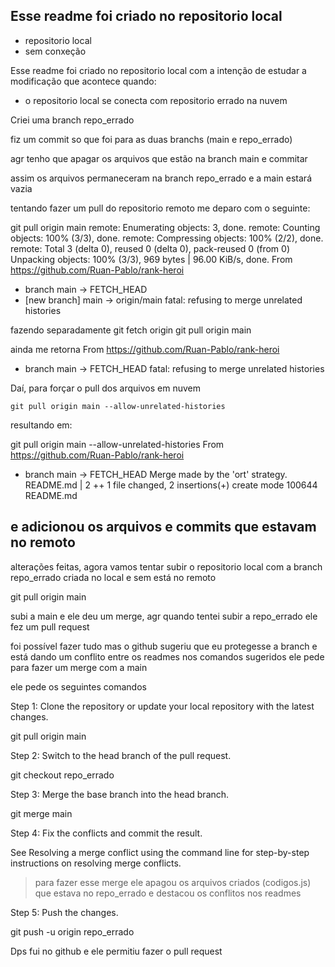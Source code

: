 ## Esse readme foi criado no repositorio local
- repositorio local
- sem conxeção

Esse readme foi criado no repositorio local com a intenção de estudar a modificação que acontece quando:
- o repositorio local se conecta com repositorio errado na nuvem

Criei uma branch repo_errado

fiz um commit so que foi para as duas branchs (main e repo_errado)

agr tenho que apagar os arquivos que estão na branch main e commitar

assim os arquivos permaneceram na branch repo_errado e a main estará vazia

tentando fazer um pull do repositorio remoto me deparo com o seguinte:

git pull origin main
remote: Enumerating objects: 3, done.
remote: Counting objects: 100% (3/3), done.
remote: Compressing objects: 100% (2/2), done.
remote: Total 3 (delta 0), reused 0 (delta 0), pack-reused 0 (from 0)
Unpacking objects: 100% (3/3), 969 bytes | 96.00 KiB/s, done.
From https://github.com/Ruan-Pablo/rank-heroi
 * branch            main       -> FETCH_HEAD
 * [new branch]      main       -> origin/main
fatal: refusing to merge unrelated histories

fazendo separadamente
git fetch origin
git pull origin main

ainda me retorna 
From https://github.com/Ruan-Pablo/rank-heroi
 * branch            main       -> FETCH_HEAD
fatal: refusing to merge unrelated histories

Daí, para forçar o pull dos arquivos em nuvem

`git pull origin main --allow-unrelated-histories`

resultando em:

git pull origin main --allow-unrelated-histories
From https://github.com/Ruan-Pablo/rank-heroi
 * branch            main       -> FETCH_HEAD
Merge made by the 'ort' strategy.
 README.md | 2 ++
 1 file changed, 2 insertions(+)
 create mode 100644 README.md

e adicionou os arquivos e commits que estavam no remoto
---
alterações feitas, agora vamos tentar subir o repositorio local com a branch repo_errado criada no local e sem está no remoto

git pull origin main

subi a main e ele deu um merge, agr quando tentei subir a repo_errado ele fez um pull request

foi possível fazer tudo mas o github sugeriu que eu protegesse a branch e está dando um conflito entre os readmes
nos comandos sugeridos ele pede para fazer um merge com a main

ele pede os seguintes comandos

Step 1: Clone the repository or update your local repository with the latest changes.

git pull origin main

Step 2: Switch to the head branch of the pull request.

git checkout repo_errado

Step 3: Merge the base branch into the head branch.

git merge main

Step 4: Fix the conflicts and commit the result.

See Resolving a merge conflict using the command line for step-by-step instructions on resolving merge conflicts.

> para fazer esse merge ele apagou os arquivos criados (codigos.js) que estava no repo_errado e destacou os conflitos nos readmes

Step 5: Push the changes.

git push -u origin repo_errado

Dps fui no github e ele permitiu fazer o pull request
